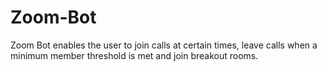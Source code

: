 # Zoom-Bot
Zoom Bot enables the user to join calls at certain times, leave calls when a minimum member threshold is met and join breakout rooms.
